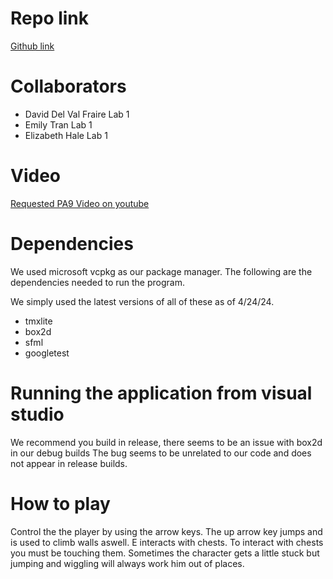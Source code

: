 # Repo link
[Github link](https://github.com/ddelvalfraire/escape)


# Collaborators
- David Del Val Fraire Lab 1
- Emily Tran Lab 1
- Elizabeth Hale Lab 1

# Video
[Requested PA9 Video on youtube](https://youtu.be/D_LLraS7P7g)

 # Dependencies
 We used microsoft vcpkg as our package manager. 
 The following are the dependencies needed to run the program.
 
 We simply used the latest versions of all of these as of 4/24/24.
 - tmxlite
 - box2d
 - sfml
 - googletest

# Running the application from visual studio
We recommend you build in release, there seems to be an issue with box2d in our debug builds
The bug seems to be unrelated to our code and does not appear in release builds.

# How to play
Control the the player by using the arrow keys. The up arrow key jumps and is used to climb walls aswell.
E interacts with chests. To interact with chests you must be touching them. 
Sometimes the character gets a little stuck but jumping and wiggling will always work him out of places.
